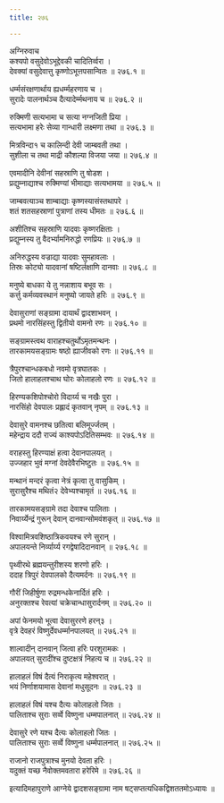 ```yaml
---
title: २७६

---
```

अग्निरुवाच  
कश्यपो वसुदेवोऽभूद्देवकी चादितिर्व्वरा ।  
देवक्यां वसुदेवात्तु कृष्णोऽभूत्तपसान्वितः ॥ २७६.१ ॥  
  
धर्म्मसंरक्षणार्थाय ह्यधर्म्महरणाय च ।  
सुरादेः पालनार्थञ्च दैत्यादेर्म्मथनाय च ॥ २७६.२ ॥  
  
रुक्मिणी सत्यभामा च सत्या नग्नजिती प्रिया ।  
सत्यभामा हरेः सेव्या गान्धारी लक्ष्मणा तथा ॥ २७६.३ ॥  
  
मित्रविन्दा१ च कालिन्दी देवी जाम्बवती तथा ।  
सुशीला च तथा माद्री कौशल्या विजया जया ॥ २७६.४ ॥  
  
एवमादीनि देवीनां सहस्राणि तु षोडश ।  
प्रद्युम्नाद्याश्च रुक्मिण्यां भीमाद्याः सत्यभामया ॥ २७६.५ ॥  
  
जाम्बवत्याञ्च शाम्बाद्याः कृष्णस्यासंस्तथापरे ।  
शतं शतसहस्राणां पुत्राणां तस्य धीमतः ॥ २७६.६ ॥  
  
अशीतिश्च सहस्राणि यादवाः कृष्णरक्षिताः ।  
प्रद्युम्नस्य तु वैदर्भ्यामनिरुद्धो रणप्रियः ॥ २७६.७ ॥  
  
अनिरुद्धस्य वज्राद्या यादवाः सुमहावलाः ।  
तिस्रः कोट्यो यादवानां षष्टिर्लक्षाणि दानवाः ॥ २७६.८ ॥  
  
मनुष्ये बाधका ये तु नन्नाशाय बभूव सः ।  
कर्त्तु कर्मव्यवस्थानं मनुष्यो जायते हरिः ॥ २७६.९ ॥  
  
देवासुराणां सङ्‌ग्रामा दायार्थं द्वादशाभवन् ।  
प्रथमो नारसिंहस्तु द्वितीयो वामनो रणः ॥ २७६.१० ॥  
  
सङ्‌ग्रामस्त्वथ वाराहश्चतुर्थोऽमृतमन्थनः ।  
तारकामयसङ्‌ग्रामः षष्ठो ह्याजीवको रणः ॥ २७६.११ ॥  
  
त्रैपुरश्चान्धकबधो नवमो वृत्रघातकः ।  
जितो हालाहलश्चाथ घोरः कोलाहलो रणः ॥ २७६.१२ ॥  
  
हिरण्यकशिपोश्चोरो विदार्य्य च नखैः पुरा ।  
नारसिंहो देवपालः प्रह्लादं कृतवान् नृपम् ॥ २७६.१३ ॥  
  
देवासुरे वामनश्च छतित्वा बलिमूर्ज्जतम् ।  
महेन्द्राय ददौ राज्यं काश्यपोऽदितिसम्भवः ॥ २७६.१४ ॥  
  
वराहस्तु हिरण्याक्षं हत्वा देवानपालयत् ।  
उज्जहार भुवं मग्नां देवदेवैरभिष्टुतः ॥ २७६.१५ ॥  
  
मन्थानं मन्दरं कृत्वा नेत्रं कृत्वा तु वासुकिम् ।  
सुरासुरैश्च मथितं२ देवेभ्यश्चामृतं ॥ २७६.१६ ॥  
  
तारकामयसङ्‌ग्रामे तदा देवाश्च पालिताः ।  
निवार्य्येन्द्रं गुरून् देवान् दानवान्सोमवंशकृत् ॥ २७६.१७ ॥  
  
विश्वामित्रवशिष्ठात्रिकवयश्च रणे सुरान् ।  
अपालयन्ते निर्व्यार्य्य रगद्वेषादिदानवान् ॥ २७६.१८ ॥  
  
पृथ्वीरथे ब्रह्मयन्तुरीशस्य शरणो हरिः ।  
ददाह त्रिपुरं देवपालको दैत्यमर्दनः ॥ २७६.१९ ॥  
  
गौरीं जिहीर्षुणा रुद्रमन्धकेनार्दितं हरिः ।  
अनुरक्तश्च रेवत्यां चक्रेचान्धासुरार्दनम् ॥ २७६.२० ॥  
  
अपां फेनमयो भूत्वा देवासुररणे हरन्३ ।  
वृत्रे देवहरं विष्णुर्देवधर्म्मानपालयत् ॥ २७६.२१ ॥  
  
शाल्वादीन् दानवान् जित्वा हरिः परशुरामकः ।  
अपालयत् सुरादींश्च दुष्टक्षत्रं निहत्य च ॥ २७६.२२ ॥  
  
हालाहलं विषं दैत्यं निराकृत्य महेश्वरात् ।  
भयं निर्णाशयामास देवानां मधुसूदनः ॥ २७६.२३ ॥  
  
हालाहलं विषं यश्च दैत्यः कोलाहलो जितः ।  
पालिताश्च सुराः सर्व्वे विष्णुना धम्मपालनात् ॥ २७६.२४ ॥  
  
देवासुरे रणे यश्च दैत्यः कोलाहलो जितः ।  
पालिताश्च सुराः सर्व्वे विष्णुना धर्म्मपालनात् ॥ २७६.२५ ॥  
  
राजानो राजपुत्राश्च मुनयो देवता हरिः ।  
यदुक्तं यच्छ नैवोक्तमवतारा हरेरिमे ॥ २७६.२६ ॥  
  
इत्यादिमहापुराणे आग्नेये द्वादशसङ्‌ग्रामा नाम षट्‌सप्तत्यधिकद्विशततमोऽध्यायः ॥